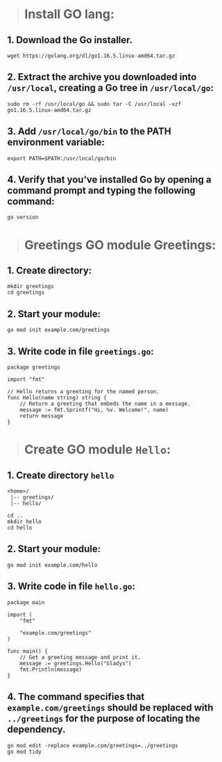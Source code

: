
> # Install GO lang:

## 1. Download the Go installer.

```
wget https://golang.org/dl/go1.16.5.linux-amd64.tar.gz
```

## 2. Extract the archive you downloaded into `/usr/local`, creating a Go tree in `/usr/local/go`: 


```
sudo rm -rf /usr/local/go && sudo tar -C /usr/local -xzf go1.16.5.linux-amd64.tar.gz
```

## 3. Add `/usr/local/go/bin` to the PATH environment variable:

```
export PATH=$PATH:/usr/local/go/bin
```

## 4. Verify that you've installed Go by opening a command prompt and typing the following command:

```
go version
```

> # Greetings GO module Greetings:

## 1. Create directory:

```
mkdir greetings
cd greetings
```

## 2. Start your module:

```
go mod init example.com/greetings
```

## 3. Write code in file `greetings.go`:

```
package greetings

import "fmt"

// Hello returns a greeting for the named person.
func Hello(name string) string {
    // Return a greeting that embeds the name in a message.
    message := fmt.Sprintf("Hi, %v. Welcome!", name)
    return message
}
```


> # Create GO module `Hello`:

## 1. Create directory `hello`

```
<home>/
 |-- greetings/
 |-- hello/
```

```
cd ..
mkdir hello
cd hello
```

## 2. Start your module:

`go mod init example.com/hello`

## 3. Write code in file `hello.go`:

```
package main

import (
    "fmt"

    "example.com/greetings"
)

func main() {
    // Get a greeting message and print it.
    message := greetings.Hello("Gladys")
    fmt.Println(message)
}
```

## 4. The command specifies that `example.com/greetings` should be replaced with `../greetings` for the purpose of locating the dependency.

```
go mod edit -replace example.com/greetings=../greetings
go mod tidy
```